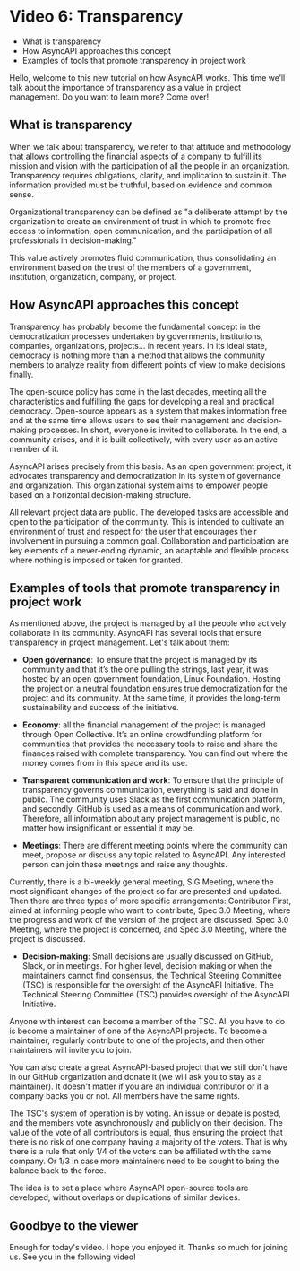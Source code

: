 # Video 6: Transparency
- What is transparency
- How AsyncAPI approaches this concept
- Examples of tools that promote transparency in project work

Hello, welcome to this new tutorial on how AsyncAPI works. This time we’ll talk about the importance of transparency as a value in project management. 
Do you want to learn more? Come over!

## What is transparency

When we talk about transparency, we refer to that attitude and methodology that allows controlling the financial aspects of a company to fulfill its mission and vision with the participation of all the people in an organization. Transparency requires obligations, clarity, and implication to sustain it. The information provided must be truthful, based on evidence and common sense. 

Organizational transparency can be defined as "a deliberate attempt by the organization to create an environment of trust in which to promote free access to information, open communication, and the participation of all professionals in decision-making." 

This value actively promotes fluid communication, thus consolidating an environment based on the trust of the members of a government, institution, organization, company, or project. 

## How AsyncAPI approaches this concept

Transparency has probably become the fundamental concept in the democratization processes undertaken by governments, institutions, companies, organizations, projects... in recent years. In its ideal state, democracy is nothing more than a method that allows the community members to analyze reality from different points of view to make decisions finally.

The open-source policy has come in the last decades, meeting all the characteristics and fulfilling the gaps for developing a real and practical democracy. Open-source appears as a system that makes information free and at the same time allows users to see their management and decision-making processes. In short, everyone is invited to collaborate. In the end, a community arises, and it is built collectively, with every user as an active member of it.

AsyncAPI arises precisely from this basis. As an open government project, it advocates transparency and democratization in its system of governance and organization. This organizational system aims to empower people based on a horizontal decision-making structure.

All relevant project data are public. The developed tasks are accessible and open to the participation of the community. This is intended to cultivate an environment of trust and respect for the user that encourages their involvement in pursuing a common goal. Collaboration and participation are key elements of a never-ending dynamic, an adaptable and flexible process where nothing is imposed or taken for granted.

## Examples of tools that promote transparency in project work

As mentioned above, the project is managed by all the people who actively collaborate in its community. AsyncAPI has several tools that ensure transparency in project management. Let's talk about them:

- **Open governance**: To ensure that the project is managed by its community and that it’s the one pulling the strings, last year, it was hosted by an open government foundation, Linux Foundation. Hosting the project on a neutral foundation ensures true democratization for the project and its community. At the same time, it provides the long-term sustainability and success of the initiative. 

- **Economy**: all the financial management of the project is managed through Open Collective. It’s an online crowdfunding platform for communities that provides the necessary tools to raise and share the finances raised with complete transparency. You can find out where the money comes from in this space and its use.

- **Transparent communication and work**: To ensure that the principle of transparency governs communication, everything is said and done in public. The community uses Slack as the first communication platform, and secondly, GitHub is used as a means of communication and work. Therefore, all information about any project management is public, no matter how insignificant or essential it may be.

- **Meetings**: There are different meeting points where the community can meet, propose or discuss any topic related to AsyncAPI. Any interested person can join these meetings and raise any thoughts. 

Currently, there is a bi-weekly general meeting, SIG Meeting, where the most significant changes of the project so far are presented and updated. Then there are three types of more specific arrangements: Contributor First, aimed at informing people who want to contribute, Spec 3.0 Meeting, where the progress and work of the version of the project are discussed. Spec 3.0 Meeting, where the project is concerned, and Spec 3.0 Meeting, where the project is discussed.

- **Decision-making**: Small decisions are usually discussed on GitHub, Slack, or in meetings. For higher level, decision making or when the maintainers cannot find consensus, the Technical Steering Committee (TSC) is responsible for the oversight of the AsyncAPI Initiative. 
The Technical Steering Committee (TSC) provides oversight of the AsyncAPI Initiative. 

Anyone with interest can become a member of the TSC. All you have to do is become a maintainer of one of the AsyncAPI projects. To become a maintainer, regularly contribute to one of the projects, and then other maintainers will invite you to join. 

You can also create a great AsyncAPI-based project that we still don't have in our GitHub organization and donate it (we will ask you to stay as a maintainer). It doesn't matter if you are an individual contributor or if a company backs you or not. All members have the same rights.

The TSC's system of operation is by voting. An issue or debate is posted, and the members vote asynchronously and publicly on their decision. The value of the vote of all contributors is equal, thus ensuring the project that there is no risk of one company having a majority of the voters. That is why there is a rule that only 1/4 of the voters can be affiliated with the same company. Or 1/3 in case more maintainers need to be sought to bring the balance back to the force.

The idea is to set a place where AsyncAPI open-source tools are developed, without overlaps or duplications of similar devices. 

## Goodbye to the viewer

Enough for today's video. I hope you enjoyed it. Thanks so much for joining us. See you in the following video!
